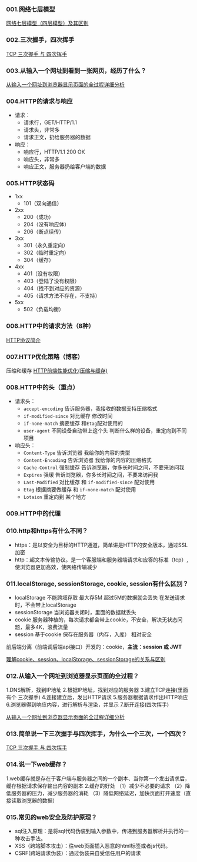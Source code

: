 ### 001.网络七层模型

[网络七层模型（四层模型）及其区别](https://juejin.im/post/6844903939918266382)

### 002.三次握手，四次挥手

[TCP 三次握手 与 四次挥手](https://juejin.im/post/6844903888529653767)

### 003.从输入一个网址到看到一张网页，经历了什么？

[从输入一个网址到浏览器显示页面的全过程详细分析](https://juejin.im/post/6844903888483516430)

### 004.HTTP的请求与响应

- 请求：
  - 请求行，GET/HTTP/1.1
  - 请求头，非常多
  - 请求正文，扔给服务器的数据
- 响应：
  - 响应行，HTTP/1.1 200 OK
  - 响应头，非常多
  - 响应正文，服务器扔给客户端的数据

### 005.HTTP状态码

- 1xx
  - 101（双向通信）
- 2xx
  - 200（成功）
  - 204（没有响应体）
  - 206（断点续传）
- 3xx
  - 301（永久重定向）
  - 302（临时重定向）
  - 304（缓存）
- 4xx
  - 401（没有权限）
  - 403（登陆了没有权限）
  - 404（找不到对应的资源）
  - 405（请求方法不存在，不支持）
- 5xx
  - 502（负载均衡）

### 006.HTTP中的请求方法（8种）

[HTTP协议简介](https://juejin.im/post/6844903888563224583)

### 007.HTTP优化策略（博客）

压缩和缓存
 [HTTP前端性能优化(压缩与缓存)](https://juejin.im/post/6844903940316725255)

### 008.HTTP中的头（重点）

- 请求头：
  - `accept-encoding` 告诉服务器，我接收的数据支持压缩格式
  - `if-modified-since` 对比缓存  修改时间
  - `if-none-match` 摘要缓存  和`Etag`配对使用的
  - `user-agent` 不同设备自动带上这个头   判断什么样的设备，重定向到不同项目
- 响应头：
  - `Content-Type`  告诉浏览器  我给你的内容的类型
  - `Content-Encodin`g  告诉浏览器  我给你的内容的压缩格式
  - `Cache-Control` 强制缓存  告诉浏览器，你多长时间之间，不要来访问我
  - `Expires`  强缓   告诉浏览器，你多长时间之间，不要来访问我
  - `Last-Modified` 对比缓存 和 `if-modified-since` 配对使用
  - `Etag`   根据摘要做缓存   和 `if-none-match` 配对使用
  - `Lotaion`  重定向到 某个地方

### 009.HTTP中的代理

### 010.http和https有什么不同？

- https：是以安全为目标的HTTP通道，简单讲是HTTP的安全版本，通过SSL加密
- http：超文本传输协议。是一个客服端和服务器端请求和应答的标准（tcp）,使浏览器更加高效，使网络传输减少

### 011.localStorage, sessionStorage, cookie, session有什么区别？

- localStorage 不能跨域存取   最大存5M   超过5M的数据就会丢失   在发送请求时，不会带上localStorage
- sessionStorage 当浏览器关闭时，里面的数据就丢失
- cookie 服务器种植的，每次请求都会带上cookie，不安全，解决无状态问题，最多4K，浪费流量
- session 基于cookie  保存在服务器（内存，入库） 相对安全

前后端分离（前端调后端api接口）开发的：cookie，**主流：session 或 JWT**

[理解cookie、session、localStorage、sessionStorage的关系与区别](https://juejin.im/post/6844903975800537096)

### 012.从输入一个网址到浏览器显示页面的全过程？

1.DNS解析，找到IP地址
 2.根据IP地址，找到对应的服务器
 3.建立TCP连接(里面有个 三次握手)
 4.连接建立后，发出HTTP请求
 5.服务器根据请求作出HTTP响应
 6.浏览器得到响应内容，进行解析与渲染，并显示
 7.断开连接(四次挥手)

[从输入一个网址到浏览器显示页面的全过程详细分析](https://juejin.im/post/6844903888483516430)

### 013.简单说一下三次握手与四次挥手，为什么一个三次，一个四次？

[TCP 三次握手 与 四次挥手](https://juejin.im/post/6844903888529653767)

### 014.说一下web缓存？

1.web缓存就是存在于客户端与服务器之间的一个副本、当你第一个发出请求后，缓存根据请求保存输出内容的副本
 2.缓存的好处
 （1）减少不必要的请求
 （2）降低服务器的压力，减少服务器的消耗
 （3）降低网络延迟，加快页面打开速度（直接读取浏览器的数据）

### 015.常见的web安全及防护原理？

- sql注入原理：是将sql代码伪装到输入参数中，传递到服务器解析并执行的一种攻击手法。
- XSS（跨站脚本攻击）：往web页面插入恶意的html标签或者js代码。
- CSRF(跨站请求伪装）：通过伪装来自受信任用户的请求